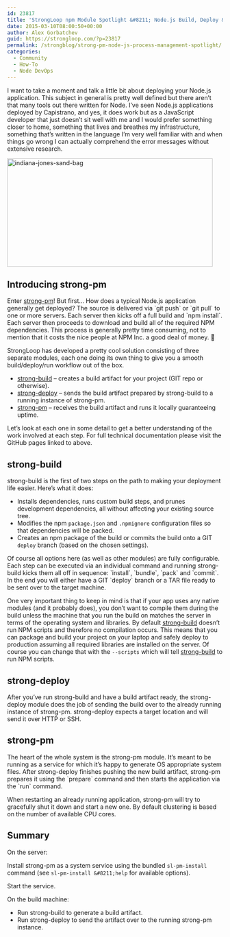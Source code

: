 ```yaml
---
id: 23817
title: 'StrongLoop npm Module Spotlight &#8211; Node.js Build, Deploy &#038; Process Management'
date: 2015-03-10T08:00:50+00:00
author: Alex Gorbatchev
guid: https://strongloop.com/?p=23817
permalink: /strongblog/strong-pm-node-js-process-management-spotlight/
categories:
  - Community
  - How-To
  - Node DevOps
---
```

I want to take a moment and talk a little bit about deploying your Node.js application. This subject in general is pretty well defined but there aren’t that many tools out there written for Node. I’ve seen Node.js applications deployed by Capistrano, and yes, it does work but as a JavaScript developer that just doesn’t sit well with me and I would prefer something closer to home, something that lives and breathes my infrastructure, something that’s written in the language I’m very well familiar with and when things go wrong I can actually comprehend the error messages without extensive research.

<img class="aligncenter size-full wp-image-23820" src="{{site.url}}/blog-assets/2015/03/indiana-jones-sand-bag.gif" alt="indiana-jones-sand-bag" width="480" height="253" />

## **Introducing strong-pm**

Enter [strong-pm](https://github.com/strongloop/strong-pm)! But first&#8230; How does a typical Node.js application generally get deployed? The source is delivered via \`git push\` or \`git pull\` to one or more servers. Each server then kicks off a full build and \`npm install\`. Each server then proceeds to download and build all of the required NPM dependencies. This process is generally pretty time consuming, not to mention that it costs the nice people at NPM Inc. a good deal of money. 🙂

StrongLoop has developed a pretty cool solution consisting of three separate modules, each one doing its own thing to give you a smooth build/deploy/run workflow out of the box.

  * <a href="https://github.com/strongloop/strong-build">strong-build</a> &#8211; creates a build artifact for your project (GIT repo or otherwise).
  * <a href="https://github.com/strongloop/strong-deploy">strong-deploy</a> &#8211; sends the build artifact prepared by strong-build to a running instance of strong-pm.
  * <a href="https://github.com/strongloop/strong-pm">strong-pm</a> &#8211; receives the build artifact and runs it locally guaranteeing uptime.

Let’s look at each one in some detail to get a better understanding of the work involved at each step. For full technical documentation please visit the GitHub pages linked to above.

<!--more-->

## **strong-build**

strong-build is the first of two steps on the path to making your deployment life easier. Here’s what it does:

  * Installs dependencies, runs custom build steps, and prunes development dependencies, all without affecting your existing source tree.
  * Modifies the npm `package.json` and `.npmignore` configuration files so that dependencies will be packed.
  * Creates an npm package of the build or commits the build onto a GIT `deploy` branch (based on the chosen settings).

Of course all options here (as well as other modules) are fully configurable. Each step can be executed via an individual command and running strong-build kicks them all off in sequence: \`install\`, \`bundle\`, \`pack\` and \`commit\`. In the end you will either have a GIT \`deploy\` branch or a TAR file ready to be sent over to the target machine.

One very important thing to keep in mind is that if your app uses any native modules (and it probably does), you don&#8217;t want to compile them during the build unless the machine that you run the build on matches the server in terms of the operating system and libraries. By default [strong-build](https://github.com/strongloop/strong-build) doesn&#8217;t run NPM scripts and therefore no compilation occurs. This means that you can package and build your project on your laptop and safely deploy to production assuming all required libraries are installed on the server. Of course you can change that with the `--scripts` which will tell [strong-build](https://github.com/strongloop/strong-build) to run NPM scripts.

## **strong-deploy**

After you’ve run strong-build and have a build artifact ready, the strong-deploy module does the job of sending the build over to the already running instance of strong-pm. strong-deploy expects a target location and will send it over HTTP or SSH.

## **strong-pm**

The heart of the whole system is the strong-pm module. It’s meant to be running as a service for which it’s happy to generate OS appropriate system files. After strong-deploy finishes pushing the new build artifact, strong-pm prepares it using the \`prepare\` command and then starts the application via the \`run\` command.

When restarting an already running application, strong-pm will try to gracefully shut it down and start a new one. By default clustering is based on the number of available CPU cores.

## **Summary**

On the server:

Install strong-pm as a system service using the bundled `sl-pm-install` command (see `sl-pm-install &#8211;help` for available options).

Start the service.

On the build machine:

- Run strong-build to generate a build artifact.
- Run strong-deploy to send the artifact over to the running strong-pm instance.
